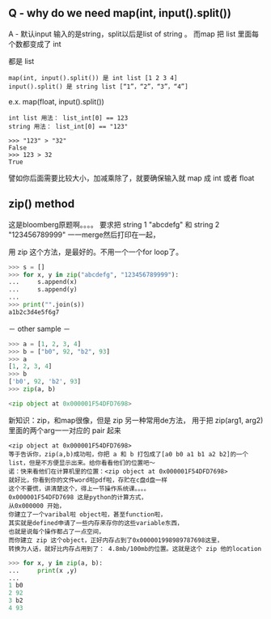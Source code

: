 Q - why do we need map(int, input().split())
----------------------------------------------
A - 默认input 输入的是string，split以后是list of string 。
而map  把 list 里面每个数都变成了 int

都是 list 
```
map(int, input().split()) 是 int list [1 2 3 4] 
input().split() 是 string list [“1”，“2”，“3”，“4”]
```
e.x. map(float, input().split())
```
int list 用法： list_int[0] == 123
string 用法： list_int[0] == "123"
```

```
>>> "123" > "32"
False
>>> 123 > 32
True
```
譬如你后面需要比较大小，加减乘除了，就要确保输入就 map 成 int 或者 float


zip() method
----------------------------------------------
这是bloomberg原题啊。。。。
要求把 string 1 "abcdefg"
和 string 2 "123456789999"
一一merge然后打印在一起，

用 zip 这个方法，是最好的。不用一个一个for loop了。

```python
>>> s = []
>>> for x, y in zip("abcdefg", "123456789999"):
...     s.append(x)
...     s.append(y)
...
>>> print("".join(s))
a1b2c3d4e5f6g7
```

－ other sample － 

```python
>>> a = [1, 2, 3, 4]
>>> b = ["b0", 92, "b2", 93]
>>> a
[1, 2, 3, 4]
>>> b
['b0', 92, 'b2', 93]
>>> zip(a, b)

<zip object at 0x000001F54DFD7698>
```


新知识：zip，和map很像，但是 zip 另一种常用de方法，
用于把 zip(arg1, arg2) 里面的两个arg一一对应的 pair 起来
```
<zip object at 0x000001F54DFD7698>
等于告诉你，zip(a,b)成功啦，你把 a 和 b 打包成了[a0 b0 a1 b1 a2 b2]的一个list，但是不方便显示出来。给你看看他们的位置吧～
诺：快来看他们在计算机里的位置：<zip object at 0x000001F54DFD7698>
就好比，你看到你的文件word啦pdf啦，存贮在c盘d盘一样
这个不要慌，讲清楚这个，得上一节操作系统课。。。。
0x000001F54DFD7698 这是python的计算方式，
从0x000000 开始，
你建立了一个varibal啦 object啦，甚至function啦，
其实就是defined申请了一些内存来存你的这些variable东西，
也就是说每个操作都占了一点空间，
而你建立 zip 这个object，正好内存占到了0x000001998989787698这里，
转换为人话，就好比内存占用到了： 4.8mb/100mb的位置。这就是这个 zip 他的location
```

```python
>>> for x, y in zip(a, b):
...     print(x ,y)
...
1 b0
2 92
3 b2
4 93
```
